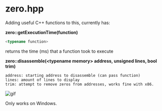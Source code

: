 # zero.hpp
Adding useful C++ functions to this, currently has:


**zero::getExecutionTime(function)**
```cpp
<typename function>
```
returns the time (ms) that a function took to execute


**zero::disassemble(\<typename memory> address, unsigned lines, bool trim)**
```
address: starting address to disassemble (can pass function)
lines: amount of lines to display
trim: attempt to remove zeros from addresses, works fine with x86.
```
![gif](https://i.imgur.com/eaPbmc3.gif)

Only works on Windows.
